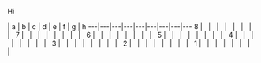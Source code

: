 Hi

   | a | b | c | d | e | f | g | h 
---|---|---|---|---|---|---|---|---
 8 | &nbsp; | &nbsp; | &nbsp; | &nbsp; | &nbsp; | &nbsp; | &nbsp; | &nbsp;
 7 | &nbsp; | &nbsp; | &nbsp; | &nbsp; | &nbsp; | &nbsp; | &nbsp; | &nbsp;
 6 | &nbsp; | &nbsp; | &nbsp; | &nbsp; | &nbsp; | &nbsp; | &nbsp; | &nbsp;
 5 | &nbsp; | &nbsp; | &nbsp; | &nbsp; | &nbsp; | &nbsp; | &nbsp; | &nbsp;
 4 | &nbsp; | &nbsp; | &nbsp; | &nbsp; | &nbsp; | &nbsp; | &nbsp; | &nbsp;
 3 | &nbsp; | &nbsp; | &nbsp; | &nbsp; | &nbsp; | &nbsp; | &nbsp; | &nbsp;
 2 | &nbsp; | &nbsp; | &nbsp; | &nbsp; | &nbsp; | &nbsp; | &nbsp; | &nbsp;
 1 | &nbsp; | &nbsp; | &nbsp; | &nbsp; | &nbsp; | &nbsp; | &nbsp; | &nbsp;
